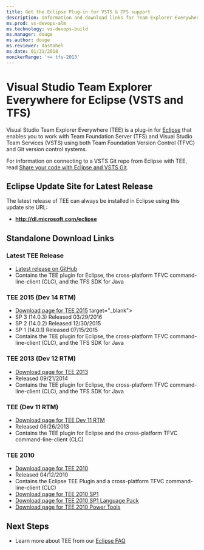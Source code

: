 ```yaml
---
title: Get the Eclipse Plug-in for VSTS & TFS support
description: Information and download links for Team Explorer Everywhere for Eclipse
ms.prod: vs-devops-alm
ms.technology: vs-devops-build 
ms.manager: douge
ms.author: douge
ms.reviewer: dastahel
ms.date: 01/31/2018
monikerRange: '>= tfs-2013'
---
```



# Visual Studio Team Explorer Everywhere for Eclipse (VSTS and TFS)

Visual Studio Team Explorer Everywhere (TEE) is a plug-in for [Eclipse](https://www.eclipse.org/) that enables
you to work with Team Foundation Server (TFS) and Visual Studio Team Services (VSTS) using both Team Foundation Version Control (TFVC) 
and Git version control systems. 

For information on connecting to a VSTS Git repo from Eclipse with TEE, read [Share your code with Eclipse and VSTS Git](/vsts/git/share-your-code-in-git-eclipse).

## Eclipse Update Site for Latest Release
The latest release of TEE can always be installed in Eclipse using this update site URL:
* **http://dl.microsoft.com/eclipse**

## Standalone Download Links

### Latest TEE Release
* [Latest release on GitHub](https://github.com/Microsoft/team-explorer-everywhere/releases)
* Contains the TEE plugin for Eclipse, the cross-platform TFVC command-line-client (CLC), and the TFS SDK for Java

### TEE 2015 (Dev 14 RTM)
* [Download page for TEE 2015](https://www.microsoft.com/en-us/download/details.aspx?id=47727) target="_blank">
* SP 3 (14.0.3) Released 03/29/2016
* SP 2 (14.0.2) Released 12/30/2015
* SP 1 (14.0.1) Released 07/15/2015
* Contains the TEE plugin for Eclipse, the cross-platform TFVC command-line-client (CLC), and the TFS SDK for Java

### TEE 2013 (Dev 12 RTM)
* [Download page for TEE 2013](http://www.microsoft.com/en-us/download/details.aspx?id=40785)
* Released 09/21/2014
* Contains the TEE plugin for Eclipse, the cross-platform TFVC command-line-client (CLC), and the TFS SDK for Java

### TEE (Dev 11 RTM)
* [Download page for TEE Dev 11 RTM](http://www.microsoft.com/en-us/download/details.aspx?id=30661)
* Released 06/26/2013
* Contains the TEE plugin for Eclipse and the cross-platform TFVC command-line-client (CLC)

### TEE 2010
* [Download page for TEE 2010](http://www.microsoft.com/en-us/download/details.aspx?id=4240)
* Released 04/12/2010
* Contains the Eclipse TEE Plugin and a cross-platform TFVC command-line-client (CLC)
* [Download page for TEE 2010 SP1](http://www.microsoft.com/en-us/download/details.aspx?id=25125)
* [Download page for TEE 2010 SP1 Language Pack](http://www.microsoft.com/en-us/download/details.aspx?id=27118)
* [Download page for TEE 2010 Power Tools](http://www.microsoft.com/en-us/download/confirmation.aspx?id=28557)

## Next Steps 
* Learn more about TEE from our [Eclipse FAQ](eclipse-faq.md)
